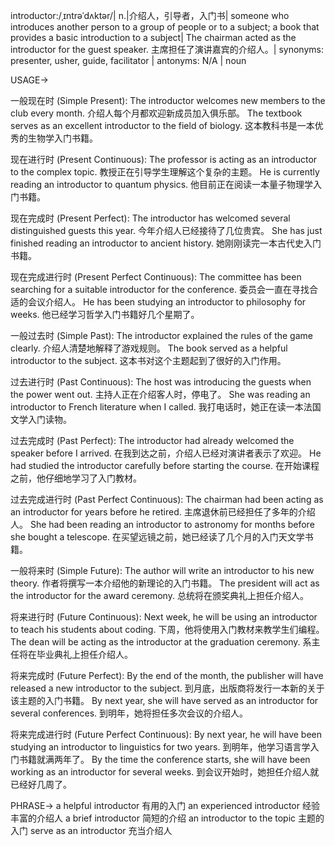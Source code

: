 introductor:/ˌɪntrəˈdʌktər/| n.|介绍人，引导者，入门书| someone who introduces another person to a group of people or to a subject; a book that provides a basic introduction to a subject| The chairman acted as the introductor for the guest speaker. 主席担任了演讲嘉宾的介绍人。| synonyms: presenter, usher, guide, facilitator | antonyms: N/A | noun


USAGE->

一般现在时 (Simple Present):
The introductor welcomes new members to the club every month. 介绍人每个月都欢迎新成员加入俱乐部。
The textbook serves as an excellent introductor to the field of biology. 这本教科书是一本优秀的生物学入门书籍。

现在进行时 (Present Continuous):
The professor is acting as an introductor to the complex topic. 教授正在引导学生理解这个复杂的主题。
He is currently reading an introductor to quantum physics. 他目前正在阅读一本量子物理学入门书籍。

现在完成时 (Present Perfect):
The introductor has welcomed several distinguished guests this year. 今年介绍人已经接待了几位贵宾。
She has just finished reading an introductor to ancient history. 她刚刚读完一本古代史入门书籍。

现在完成进行时 (Present Perfect Continuous):
The committee has been searching for a suitable introductor for the conference. 委员会一直在寻找合适的会议介绍人。
He has been studying an introductor to philosophy for weeks. 他已经学习哲学入门书籍好几个星期了。

一般过去时 (Simple Past):
The introductor explained the rules of the game clearly. 介绍人清楚地解释了游戏规则。
The book served as a helpful introductor to the subject. 这本书对这个主题起到了很好的入门作用。

过去进行时 (Past Continuous):
The host was introducing the guests when the power went out. 主持人正在介绍客人时，停电了。
She was reading an introductor to French literature when I called. 我打电话时，她正在读一本法国文学入门读物。

过去完成时 (Past Perfect):
The introductor had already welcomed the speaker before I arrived. 在我到达之前，介绍人已经对演讲者表示了欢迎。
He had studied the introductor carefully before starting the course. 在开始课程之前，他仔细地学习了入门教材。

过去完成进行时 (Past Perfect Continuous):
The chairman had been acting as an introductor for years before he retired. 主席退休前已经担任了多年的介绍人。
She had been reading an introductor to astronomy for months before she bought a telescope. 在买望远镜之前，她已经读了几个月的入门天文学书籍。

一般将来时 (Simple Future):
The author will write an introductor to his new theory. 作者将撰写一本介绍他的新理论的入门书籍。
The president will act as the introductor for the award ceremony. 总统将在颁奖典礼上担任介绍人。

将来进行时 (Future Continuous):
Next week, he will be using an introductor to teach his students about coding. 下周，他将使用入门教材来教学生们编程。
The dean will be acting as the introductor at the graduation ceremony. 系主任将在毕业典礼上担任介绍人。

将来完成时 (Future Perfect):
By the end of the month, the publisher will have released a new introductor to the subject. 到月底，出版商将发行一本新的关于该主题的入门书籍。
By next year, she will have served as an introductor for several conferences. 到明年，她将担任多次会议的介绍人。

将来完成进行时 (Future Perfect Continuous):
By next year, he will have been studying an introductor to linguistics for two years. 到明年，他学习语言学入门书籍就满两年了。
By the time the conference starts, she will have been working as an introductor for several weeks. 到会议开始时，她担任介绍人就已经好几周了。


PHRASE->
a helpful introductor 有用的入门
an experienced introductor  经验丰富的介绍人
a brief introductor 简短的介绍
an introductor to the topic  主题的入门
serve as an introductor 充当介绍人
